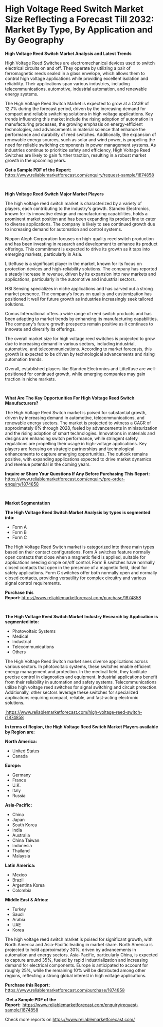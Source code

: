 <p><h1>High Voltage Reed Switch Market Size Reflecting a Forecast Till 2032: Market By Type, By Application and By Geography</h1></p><p><strong>High Voltage Reed Switch Market Analysis and Latest Trends</strong></p>
<p><p>High Voltage Reed Switches are electromechanical devices used to switch electrical circuits on and off. They operate by utilizing a pair of ferromagnetic reeds sealed in a glass envelope, which allows them to control high voltage applications while providing excellent isolation and reliability. Their applications span various industries, including telecommunications, automotive, industrial automation, and renewable energy systems.</p><p>The High Voltage Reed Switch Market is expected to grow at a CAGR of 12.7% during the forecast period, driven by the increasing demand for compact and reliable switching solutions in high voltage applications. Key trends influencing this market include the rising adoption of automation in manufacturing processes, the growing emphasis on energy-efficient technologies, and advancements in material science that enhance the performance and durability of reed switches. Additionally, the expansion of renewable energy sources, such as solar and wind power, is propelling the need for reliable switching components in power management systems. As industries continue to prioritize safety and efficiency, High Voltage Reed Switches are likely to gain further traction, resulting in a robust market growth in the upcoming years.</p></p>
<p><strong>Get a Sample PDF of the Report:&nbsp;</strong> <a href="https://www.reliablemarketforecast.com/enquiry/request-sample/1874858?utm_campaign=2274&utm_medium=2&utm_source=Github&utm_content=ia&utm_term=11022025&utm_id=high-voltage-reed-switch">https://www.reliablemarketforecast.com/enquiry/request-sample/1874858</a></p>
<p>&nbsp;</p>
<p><strong>High Voltage Reed Switch Major Market Players</strong></p>
<p><p>The high voltage reed switch market is characterized by a variety of players, each contributing to the industry's growth. Standex Electronics, known for its innovative design and manufacturing capabilities, holds a prominent market position and has been expanding its product line to cater to diverse applications. The company is likely to see continued growth due to increasing demand for automation and control systems.</p><p>Nippon Aleph Corporation focuses on high-quality reed switch production and has been investing in research and development to enhance its product offerings. This commitment is expected to drive its growth as it taps into emerging markets, particularly in Asia.</p><p>Littelfuse is a significant player in the market, known for its focus on protection devices and high-reliability solutions. The company has reported a steady increase in revenue, driven by its expansion into new markets and applications, particularly in the automotive and industrial sectors.</p><p>HSI Sensing specializes in niche applications and has carved out a strong market presence. The company’s focus on quality and customization has positioned it well for future growth as industries increasingly seek tailored solutions.</p><p>Comus International offers a wide range of reed switch products and has been adapting to market trends by enhancing its manufacturing capabilities. The company's future growth prospects remain positive as it continues to innovate and diversify its offerings.</p><p>The overall market size for high voltage reed switches is projected to grow due to increasing demand in various sectors, including industrial, automotive, and telecommunications. According to market forecasts, this growth is expected to be driven by technological advancements and rising automation trends.</p><p>Overall, established players like Standex Electronics and Littelfuse are well-positioned for continued growth, while emerging companies may gain traction in niche markets.</p></p>
<p>&nbsp;</p>
<p><strong>What Are The Key Opportunities For High Voltage Reed Switch Manufacturers?</strong></p>
<p><p>The High Voltage Reed Switch market is poised for substantial growth, driven by increasing demand in automotive, telecommunications, and renewable energy sectors. The market is projected to witness a CAGR of approximately 6% through 2028, fueled by advancements in miniaturization and the rising adoption of smart technologies. Innovations in materials and designs are enhancing switch performance, while stringent safety regulations are propelling their usage in high-voltage applications. Key players are focusing on strategic partnerships and technological enhancements to capture emerging opportunities. The outlook remains positive, with expanding applications expected to drive market dynamics and revenue potential in the coming years.</p></p>
<p><strong>Inquire or Share Your Questions If Any Before Purchasing This Report:</strong> <a href="https://www.reliablemarketforecast.com/enquiry/pre-order-enquiry/1874858?utm_campaign=2274&utm_medium=2&utm_source=Github&utm_content=ia&utm_term=11022025&utm_id=high-voltage-reed-switch">https://www.reliablemarketforecast.com/enquiry/pre-order-enquiry/1874858</a></p>
<p>&nbsp;</p>
<p><strong>Market Segmentation</strong></p>
<p><strong>The High Voltage Reed Switch Market Analysis by types is segmented into:</strong></p>
<p><ul><li>Form A</li><li>Form B</li><li>Form C</li></ul></p>
<p><p>The High Voltage Reed Switch market is categorized into three main types based on their contact configurations. Form A switches feature normally open contacts that close when a magnetic field is applied, suitable for applications needing simple on/off control. Form B switches have normally closed contacts that open in the presence of a magnetic field, ideal for safety applications. Form C switches offer both normally open and normally closed contacts, providing versatility for complex circuitry and various signal control requirements.</p></p>
<p><strong>Purchase this Report:&nbsp;</strong><a href="https://www.reliablemarketforecast.com/purchase/1874858?utm_campaign=2274&utm_medium=2&utm_source=Github&utm_content=ia&utm_term=11022025&utm_id=high-voltage-reed-switch">https://www.reliablemarketforecast.com/purchase/1874858</a></p>
<p>&nbsp;</p>
<p><strong>The High Voltage Reed Switch Market Industry Research by Application is segmented into:</strong></p>
<p><ul><li>Photovoltaic Systems</li><li>Medical</li><li>Industrial</li><li>Telecommunications</li><li>Others</li></ul></p>
<p><p>The High Voltage Reed Switch market sees diverse applications across various sectors. In photovoltaic systems, these switches enable efficient energy management and protection. In the medical field, they facilitate precise control in diagnostics and equipment. Industrial applications benefit from their reliability in automation and safety systems. Telecommunications utilize high voltage reed switches for signal switching and circuit protection. Additionally, other sectors leverage these switches for specialized applications requiring compact, reliable, and fast-acting electronic solutions.</p></p>
<p><a href="https://www.reliablemarketforecast.com/high-voltage-reed-switch-r1874858?utm_campaign=2274&utm_medium=2&utm_source=Github&utm_content=ia&utm_term=11022025&utm_id=high-voltage-reed-switch">&nbsp;https://www.reliablemarketforecast.com/high-voltage-reed-switch-r1874858</a></p>
<p><strong>In terms of Region, the High Voltage Reed Switch Market Players available by Region are:</strong></p>
<p>
    <p> <strong> North America: </strong>
        <ul>
            <li>United States</li>
            <li>Canada</li>
        </ul>
        </p> 
    <p> <strong> Europe: </strong>
        <ul>
            <li>Germany</li>
            <li>France</li>
            <li>U.K.</li>
            <li>Italy</li>
            <li>Russia</li>
        </ul>
        </p> 
    <p> <strong> Asia-Pacific: </strong>
        <ul>
            <li>China</li>
            <li>Japan</li>
            <li>South Korea</li>
            <li>India</li>
            <li>Australia</li>
            <li>China Taiwan</li>
            <li>Indonesia</li>
            <li>Thailand</li>
            <li>Malaysia</li>
        </ul>
        </p> 
    <p> <strong> Latin America: </strong>
        <ul>
            <li>Mexico</li>
            <li>Brazil</li>
            <li>Argentina Korea</li>
            <li>Colombia</li>
        </ul>
        </p> 
    <p> <strong> Middle East & Africa: </strong>
        <ul>
            <li>Turkey</li>
            <li>Saudi</li>
            <li>Arabia</li>
            <li>UAE</li>
            <li>Korea</li>
        </ul>
    </p>
    </p>
<p><p>The high voltage reed switch market is poised for significant growth, with North America and Asia-Pacific leading in market share. North America is projected to hold approximately 30%, driven by advancements in automation and energy sectors. Asia-Pacific, particularly China, is expected to capture around 35%, fueled by rapid industrialization and increasing demand for electrical components. Europe is anticipated to account for roughly 25%, while the remaining 10% will be distributed among other regions, reflecting a strong global interest in high voltage applications.</p></p>
<p><strong>Purchase this Report: </strong><a href="https://www.reliablemarketforecast.com/purchase/1874858?utm_campaign=2274&utm_medium=2&utm_source=Github&utm_content=ia&utm_term=11022025&utm_id=high-voltage-reed-switch">https://www.reliablemarketforecast.com/purchase/1874858</a></p>
<p>&nbsp;<strong>Get a Sample PDF of the Report:&nbsp;&nbsp;</strong><a href="https://www.reliablemarketforecast.com/enquiry/request-sample/1874858?utm_campaign=2274&utm_medium=2&utm_source=Github&utm_content=ia&utm_term=11022025&utm_id=high-voltage-reed-switch">https://www.reliablemarketforecast.com/enquiry/request-sample/1874858</a></p>
<p><strong></strong></p>
<p>Check more reports on <a href="https://www.reliablemarketforecast.com/?utm_campaign=2274&utm_medium=2&utm_source=Github&utm_content=ia&utm_term=11022025&utm_id=high-voltage-reed-switch">https://www.reliablemarketforecast.com/</a></p>